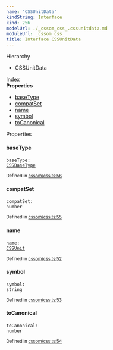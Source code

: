 ```yaml
---
name: "CSSUnitData"
kindString: Interface
kind: 256
modelUrl: ./_cssom_css_.cssunitdata.md
moduleUrl: _cssom_css_
title: Interface CSSUnitData
---
```



<section class="pt-2 tsd-panel tsd-hierarchy">
<div class="lead">Hierarchy</div>
<ul class="pl-3 tsd-hierarchy list-style-initial">
<li>
<span class="target">CSSUnitData</span>

</li>
</ul>

</section>





<section >
<div class="lead pb-2">Index</div>
<section class="tsd-panel tsd-index-panel">
<div class="tsd-index-content">
<section class="tsd-index-section ">
<strong>Properties</strong>
<ul>
<li class="tsd-kind-property tsd-parent-kind-interface"><a href="../_cssom_css_.cssunitdata/#basetype" class="tsd-kind-icon">base<wbr>Type</a></li>
<li class="tsd-kind-property tsd-parent-kind-interface"><a href="../_cssom_css_.cssunitdata/#compatset" class="tsd-kind-icon">compat<wbr>Set</a></li>
<li class="tsd-kind-property tsd-parent-kind-interface"><a href="../_cssom_css_.cssunitdata/#name" class="tsd-kind-icon">name</a></li>
<li class="tsd-kind-property tsd-parent-kind-interface"><a href="../_cssom_css_.cssunitdata/#symbol" class="tsd-kind-icon">symbol</a></li>
<li class="tsd-kind-property tsd-parent-kind-interface"><a href="../_cssom_css_.cssunitdata/#tocanonical" class="tsd-kind-icon">to<wbr>Canonical</a></li>
</ul>
</section>
</div>
</section>
</section>
<section>
<div class="lead">Properties</div>
<section class="pb-4 pt-2 tsd-kind-property tsd-parent-kind-interface">
<div class="d-flex flex-row">

<h4 id="basetype">base<wbr>Type</h4>
</div>

<code class="tsd-signature tsd-kind-icon">base<wbr>Type<span class="tsd-signature-symbol">:</span> <a href="../_cssom_css_.cssbasetype/" class="tsd-signature-type">CSSBaseType</a></code>

<aside class="tsd-sources pb-2">
<div class="d-flex flex-column">
<small class="text-muted">Defined in <a href="https://github.com/umbopepato/visua/blob/6f68f03/src/cssom/css.ts#L56">cssom/css.ts:56</a></small>
</div>
</aside>




</section>
<section class="pb-4 pt-2 tsd-kind-property tsd-parent-kind-interface">
<div class="d-flex flex-row">

<h4 id="compatset">compat<wbr>Set</h4>
</div>

<code class="tsd-signature tsd-kind-icon">compat<wbr>Set<span class="tsd-signature-symbol">:</span> <span class="tsd-signature-type">number</span></code>

<aside class="tsd-sources pb-2">
<div class="d-flex flex-column">
<small class="text-muted">Defined in <a href="https://github.com/umbopepato/visua/blob/6f68f03/src/cssom/css.ts#L55">cssom/css.ts:55</a></small>
</div>
</aside>




</section>
<section class="pb-4 pt-2 tsd-kind-property tsd-parent-kind-interface">
<div class="d-flex flex-row">

<h4 id="name">name</h4>
</div>

<code class="tsd-signature tsd-kind-icon">name<span class="tsd-signature-symbol">:</span> <a href="../_cssom_css_.cssunit/" class="tsd-signature-type">CSSUnit</a></code>

<aside class="tsd-sources pb-2">
<div class="d-flex flex-column">
<small class="text-muted">Defined in <a href="https://github.com/umbopepato/visua/blob/6f68f03/src/cssom/css.ts#L52">cssom/css.ts:52</a></small>
</div>
</aside>




</section>
<section class="pb-4 pt-2 tsd-kind-property tsd-parent-kind-interface">
<div class="d-flex flex-row">

<h4 id="symbol">symbol</h4>
</div>

<code class="tsd-signature tsd-kind-icon">symbol<span class="tsd-signature-symbol">:</span> <span class="tsd-signature-type">string</span></code>

<aside class="tsd-sources pb-2">
<div class="d-flex flex-column">
<small class="text-muted">Defined in <a href="https://github.com/umbopepato/visua/blob/6f68f03/src/cssom/css.ts#L53">cssom/css.ts:53</a></small>
</div>
</aside>




</section>
<section class="pb-4 pt-2 tsd-kind-property tsd-parent-kind-interface">
<div class="d-flex flex-row">

<h4 id="tocanonical">to<wbr>Canonical</h4>
</div>

<code class="tsd-signature tsd-kind-icon">to<wbr>Canonical<span class="tsd-signature-symbol">:</span> <span class="tsd-signature-type">number</span></code>

<aside class="tsd-sources pb-2">
<div class="d-flex flex-column">
<small class="text-muted">Defined in <a href="https://github.com/umbopepato/visua/blob/6f68f03/src/cssom/css.ts#L54">cssom/css.ts:54</a></small>
</div>
</aside>




</section>
</section>
